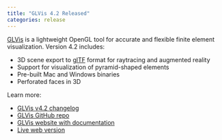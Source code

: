 ```yaml
---
title: "GLVis 4.2 Released"
categories: release
---
```


[GLVis](https://glvis.org/) is a lightweight OpenGL tool for accurate and flexible finite element visualization. Version 4.2 includes:

- 3D scene export to [glTF](https://www.khronos.org/gltf) format for raytracing and augmented reality
- Support for visualization of pyramid-shaped elements
- Pre-built Mac and Windows binaries
- Perforated faces in 3D

Learn more:

- [GLVis v4.2 changelog](https://github.com/glvis/glvis/blob/v4.2/CHANGELOG)
- [GLVis GitHub repo](https://github.com/glvis/glvis)
- [GLVis website with documentation](https://glvis.org)
- [Live web version](https://glvis.org/live)
